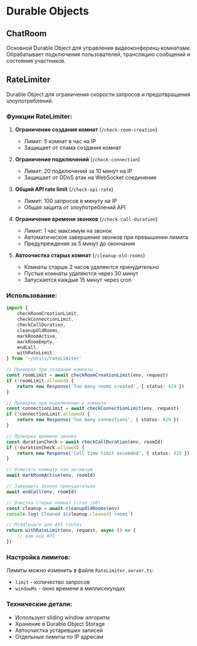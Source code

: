 # Durable Objects

## ChatRoom

Основной Durable Object для управления видеоконференц-комнатами. Обрабатывает подключения пользователей, трансляцию сообщений и состояния участников.

## RateLimiter

Durable Object для ограничения скорости запросов и предотвращения злоупотреблений.

### Функции RateLimiter:

1. **Ограничение создания комнат** (`/check-room-creation`)

   - Лимит: 5 комнат в час на IP
   - Защищает от спама создания комнат

2. **Ограничение подключений** (`/check-connection`)

   - Лимит: 20 подключений за 10 минут на IP
   - Защищает от DDoS атак на WebSocket соединения

3. **Общий API rate limit** (`/check-api-rate`)
   - Лимит: 100 запросов в минуту на IP
   - Общая защита от злоупотреблений API

4. **Ограничение времени звонков** (`/check-call-duration`)
   - Лимит: 1 час максимум на звонок
   - Автоматическое завершение звонков при превышении лимита
   - Предупреждения за 5 минут до окончания

5. **Автоочистка старых комнат** (`/cleanup-old-rooms`)
   - Комнаты старше 2 часов удаляются принудительно
   - Пустые комнаты удаляются через 30 минут
   - Запускается каждые 15 минут через cron

### Использование:

```typescript
import {
	checkRoomCreationLimit,
	checkConnectionLimit,
	checkCallDuration,
	cleanupOldRooms,
	markRoomActive,
	markRoomEmpty,
	endCall,
	withRateLimit,
} from '~/utils/rateLimiter'

// Проверка при создании комнаты
const roomLimit = await checkRoomCreationLimit(env, request)
if (!roomLimit.allowed) {
	return new Response('Too many rooms created', { status: 429 })
}

// Проверка при подключении к комнате
const connectionLimit = await checkConnectionLimit(env, request)
if (!connectionLimit.allowed) {
	return new Response('Too many connections', { status: 429 })
}

// Проверка времени звонка
const durationCheck = await checkCallDuration(env, roomId)
if (!durationCheck.allowed) {
	return new Response('Call time limit exceeded', { status: 429 })
}

// Отметить комнату как активную
await markRoomActive(env, roomId)

// Завершить звонок принудительно
await endCall(env, roomId)

// Очистка старых комнат (cron job)
const cleanup = await cleanupOldRooms(env)
console.log(`Cleaned ${cleanup.cleaned} rooms`)

// Middleware для API routes
return withRateLimit(env, request, async () => {
	// ваш код API
})
```

### Настройка лимитов:

Лимиты можно изменить в файле `RateLimiter.server.ts`:

- `limit` - количество запросов
- `windowMs` - окно времени в миллисекундах

### Технические детали:

- Использует sliding window алгоритм
- Хранение в Durable Object Storage
- Автоочистка устаревших записей
- Отдельные лимиты по IP адресам
